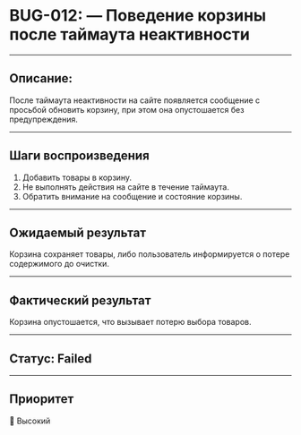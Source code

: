 # BUG-012: — Поведение корзины после таймаута неактивности  
---  

## Описание:  
После таймаута неактивности на сайте появляется сообщение с просьбой обновить корзину, при этом она опустошается без предупреждения.  

---

## Шаги воспроизведения  
1. Добавить товары в корзину.  
2. Не выполнять действия на сайте в течение таймаута.  
3. Обратить внимание на сообщение и состояние корзины.

---  

## Ожидаемый результат  
Корзина сохраняет товары, либо пользователь информируется о потере содержимого до очистки.

---

## Фактический результат  
Корзина опустошается, что вызывает потерю выбора товаров.

---

## Статус: Failed

---

## Приоритет  
🔴 Высокий
